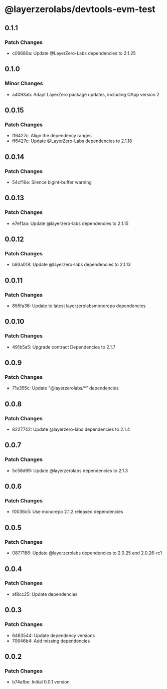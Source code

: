 # @layerzerolabs/devtools-evm-test

## 0.1.1

### Patch Changes

- c09680a: Update @LayerZero-Labs dependencies to 2.1.25

## 0.1.0

### Minor Changes

- a4093ab: Adapt LayerZero package updates, including OApp version 2

## 0.0.15

### Patch Changes

- ff6427c: Align the dependency ranges
- ff6427c: Update @LayerZero-Labs dependencies to 2.1.18

## 0.0.14

### Patch Changes

- 54cf16e: Silence bigint-buffer warning

## 0.0.13

### Patch Changes

- e7ef1aa: Update @layerzero-labs dependencies to 2.1.15

## 0.0.12

### Patch Changes

- b93a018: Update @layerzero-labs dependencies to 2.1.13

## 0.0.11

### Patch Changes

- 855fa36: Update to latest layerzerolabsmonorepo dependencies

## 0.0.10

### Patch Changes

- 491b5a5: Upgrade contract Dependencies to 2.1.7

## 0.0.9

### Patch Changes

- 71e355c: Update "@layerzerolabs/\*" dependencies

## 0.0.8

### Patch Changes

- 8227742: Update @layerzero-labs dependencies to 2.1.4

## 0.0.7

### Patch Changes

- 5c58d69: Update @layerzerolabs dependencies to 2.1.3

## 0.0.6

### Patch Changes

- f0036c5: Use monorepo 2.1.2 released dependencies

## 0.0.5

### Patch Changes

- 0877186: Update @layerzerolabs dependencies to 2.0.25 and 2.0.26-rc1

## 0.0.4

### Patch Changes

- af8cc25: Update dependencies

## 0.0.3

### Patch Changes

- 6483544: Update dependency versions
- 70646b4: Add missing dependencies

## 0.0.2

### Patch Changes

- b74afbe: Initial 0.0.1 version
